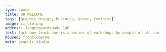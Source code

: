 ```yaml
---
type: space
title: UR WELCOME
tags: [graphic design, business, queer, feminist]
image: circle.png
address: Jaegergaardsgade 146
text: Each one teach one is a series of workshops by people of all sorts of skills. Hold in Frontloberne. Check website for the upcoming events.
housed: frontloberne
main: graphic studio
---
```

